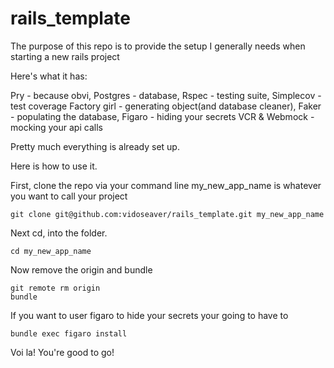 # rails_template

The purpose of this repo is to provide the setup I generally needs when starting a new rails project

Here's what it has:

Pry - because obvi,
Postgres - database,
Rspec - testing suite,
Simplecov -  test coverage
Factory girl - generating object(and database cleaner),
Faker - populating the database,
Figaro - hiding your secrets 
VCR & Webmock -  mocking your api calls

Pretty much everything is already set up.

Here is how to use it.

First, clone the repo via your command line my_new_app_name is whatever you want to call your project

``` 
git clone git@github.com:vidoseaver/rails_template.git my_new_app_name
```
Next cd, into the folder.

```
cd my_new_app_name

```

Now remove the origin and bundle

```
git remote rm origin
bundle
```

If you want to user figaro to hide your secrets your going to have to

```
bundle exec figaro install
```

Voi la! You're good to go!

